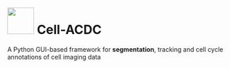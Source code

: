 # <img src="https://github.com/SchmollerLab/Cell_ACDC/blob/main/src/resources/assign-motherbud.svg" width="60" height="60"> Cell-ACDC

A Python GUI-based framework for <b>segmentation</b>, tracking and cell cycle annotations of cell imaging data
